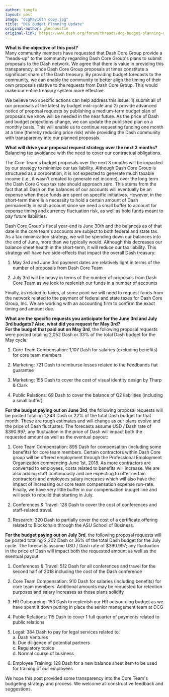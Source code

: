 ```yaml
---
author: tungfa
layout: post
image: "dcgMay16th copy.jpg"
title: "DCG Budget Planning Update"
original-author: glennaustin
original-link: https://www.dash.org/forum/threads/dcg-budget-planning-update.37884/
---
```



**What is the objective of this post?**\
Many community members have requested that Dash Core Group provide a "heads-up" to the community regarding Dash Core Group's plans to submit proposals to the Dash network. We agree that there is value in providing this transparency, since Dash Core Group proposals at times constitute a significant share of the Dash treasury. By providing budget forecasts to the community, we can enable the community to better align the timing of their own proposals relative to the requests from Dash Core Group. This would make our entire treasury system more effective.

We believe two specific actions can help address this issue: 1) submit all of our proposals at the latest by budget mid-cycle and 2) provide advanced notice of proposal requests by publishing a medium-term budget plan of proposals we know will be needed in the near future. As the price of Dash and budget projections change, we can update the published plan on a monthly basis. This will enable us to continue requesting funding one month at a time (thereby reducing price risk) while providing the Dash community with transparency into our planned proposals.

**What will drive your proposal request strategy over the next 3 months?**\
Balancing tax avoidance with the need to cover our contractual obligations.

The Core Team's budget proposals over the next 3 months will be impacted by our strategy to minimize our tax liability. Although Dash Core Group is structured as a corporation, it is not expected to generate much taxable income (i.e., it wasn't created to generate net income), over the long term the Dash Core Group tax rate should approach zero. This stems from the fact that all Dash on the balances of our accounts will eventually be an expense when those funds are spent on specific initiatives. However, in the short-term there is a necessity to hold a certain amount of Dash permanently in each account since we need a small buffer to account for expense timing and currency fluctuation risk, as well as hold funds meant to pay future liabilities.

Dash Core Group's fiscal year-end is June 30th and the balances as of that date in the core team's accounts are subject to both federal and state tax. As a tax minimization strategy, we will be spending down our balances into the end of June, more than we typically would. Although this decreases our balance sheet health in the short-term, it will reduce our tax liability. This strategy will have two side-effects that impact the overall Dash treasury:

1) May 3rd and June 3rd payment dates are relatively light in terms of the number of proposals from Dash Core Team

2) July 3rd will be heavy in terms of the number of proposals from Dash Core Team as we look to replenish our funds in a number of accounts

Finally, as related to taxes, at some point we will need to request funds from the network related to the payment of federal and state taxes for Dash Core Group, Inc. We are working with an accounting firm to confirm the exact timing and amount due.

**What are the specific requests you anticipate for the June 3rd and July 3rd budgets? Also, what did you request for May 3rd?\
For the budget that paid out on May 3rd**, the following proposal requests were posted totaling 2,052 Dash or 33% of the total Dash budget for the May cycle:

1) Core Team Compensation: 1,107 Dash for salaries (excluding benefits) for core team members

2) Marketing: 721 Dash to reimburse losses related to the Feedbands fiat guarantee

3) Marketing: 155 Dash to cover the cost of visual identity design by Tharp & Clark

4) Public Relations: 69 Dash to cover the balance of Q2 liabilities (including a small buffer)

**For the budget paying out on June 3rd**, the following proposal requests will be posted totaling 1,343 Dash or 22% of the total Dash budget for that month. These are rough estimates and will change as our plans evolve and the price of Dash fluctuates. The forecasts assume USD / Dash rate of $390.997; any fluctuation in the price of Dash will impact both the requested amount as well as the eventual payout:

1) Core Team Compensation: 895 Dash for compensation (including some benefits) for core team members. Certain contractors within Dash Core group will be offered employment through the Professional Employment Organization commencing June 1st, 2018. As more contractors are converted to employees, costs related to benefits will increase. We are also adding staff continuously and are expecting to offer certain contractors and employees salary increases which will also have the impact of increasing our core team compensation expense run-rate. Finally, we have very little buffer in our compensation budget line and will seek to rebuild that starting in July.

2) Conferences & Travel: 128 Dash to cover the cost of conferences and staff-related travel.

3) Research: 320 Dash to partially cover the cost of a certificate offering related to Blockchain through the ASU School of Business.

**For the budget paying out on July 3rd**, the following proposal requests will be posted totaling 2,202 Dash or 36% of the total Dash budget for the July cycle. The forecasts assume USD / Dash rate of $390.997; any fluctuation in the price of Dash will impact both the requested amount as well as the eventual payout:

1) Conferences & Travel: 512 Dash for all conferences and travel for the second half of 2018 including the cost of the Dash conference

2) Core Team Compensation: 910 Dash for salaries (including benefits) for core team members. Additional amounts may be requested for retention purposes and salary increases as those plans solidify

3) HR Outsourcing: 153 Dash to replenish our HR outsourcing budget as we have spent it down putting in place the senior management team at DCG

4) Public Relations: 115 Dash to cover 1 full quarter of payments related to public relations

5) Legal: 384 Dash to pay for legal services related to:\
a. Dash Ventures\
b. Due diligence of potential partners\
c. Regulatory topics\
d. Normal course of business

6) Employee Training: 128 Dash for a new balance sheet item to be used for training of our employees

We hope this post provided some transparency into the Core Team's budgeting strategy and process. We welcome all constructive feedback and suggestions.
